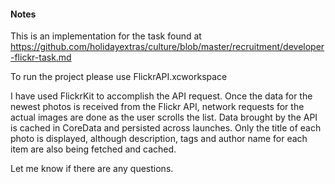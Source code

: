 #### Notes

This is an implementation for the task found at https://github.com/holidayextras/culture/blob/master/recruitment/developer-flickr-task.md

To run the project please use FlickrAPI.xcworkspace

I have used FlickrKit to accomplish the API request. Once the data for the newest photos is received from the Flickr API, network requests for the actual images are done as the user scrolls the list. Data brought by the API is cached in CoreData and persisted across launches. Only the title of each photo is displayed, although description, tags and author name for each item are also being fetched and cached.

Let me know if there are any questions.
